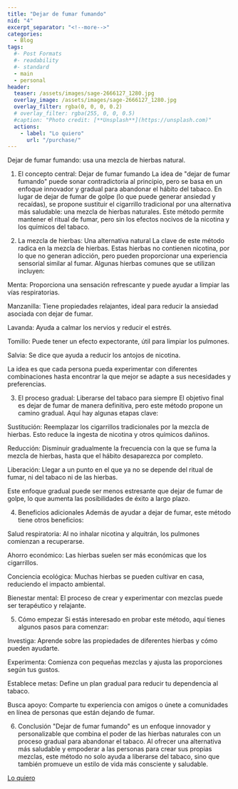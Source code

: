 ```yaml
---
title: "Dejar de fumar fumando"
nid: "4"
excerpt_separator: "<!--more-->"
categories:
  - Blog
tags:
  #- Post Formats
  #- readability
  #- standard
  - main
  - personal
header:
  teaser: /assets/images/sage-2666127_1280.jpg
  overlay_image: /assets/images/sage-2666127_1280.jpg
  overlay_filter: rgba(0, 0, 0, 0.2)
  # overlay_filter: rgba(255, 0, 0, 0.5)
  #caption: "Photo credit: [**Unsplash**](https://unsplash.com)"
  actions:
    - label: "Lo quiero"
      url: "/purchase/"
---
```




Dejar de fumar fumando: usa una mezcla de hierbas natural.

<!--more-->

1. El concepto central: Dejar de fumar fumando
La idea de "dejar de fumar fumando" puede sonar contradictoria al principio, pero se basa en un enfoque innovador y gradual para abandonar el hábito del tabaco. En lugar de dejar de fumar de golpe (lo que puede generar ansiedad y recaídas), se propone sustituir el cigarrillo tradicional por una alternativa más saludable: una mezcla de hierbas naturales. Este método permite mantener el ritual de fumar, pero sin los efectos nocivos de la nicotina y los químicos del tabaco.

2. La mezcla de hierbas: Una alternativa natural
La clave de este método radica en la mezcla de hierbas. Estas hierbas no contienen nicotina, por lo que no generan adicción, pero pueden proporcionar una experiencia sensorial similar al fumar. Algunas hierbas comunes que se utilizan incluyen:

Menta: Proporciona una sensación refrescante y puede ayudar a limpiar las vías respiratorias.

Manzanilla: Tiene propiedades relajantes, ideal para reducir la ansiedad asociada con dejar de fumar.

Lavanda: Ayuda a calmar los nervios y reducir el estrés.

Tomillo: Puede tener un efecto expectorante, útil para limpiar los pulmones.

Salvia: Se dice que ayuda a reducir los antojos de nicotina.

La idea es que cada persona pueda experimentar con diferentes combinaciones hasta encontrar la que mejor se adapte a sus necesidades y preferencias.

3. El proceso gradual: Liberarse del tabaco para siempre
El objetivo final es dejar de fumar de manera definitiva, pero este método propone un camino gradual. Aquí hay algunas etapas clave:

Sustitución: Reemplazar los cigarrillos tradicionales por la mezcla de hierbas. Esto reduce la ingesta de nicotina y otros químicos dañinos.

Reducción: Disminuir gradualmente la frecuencia con la que se fuma la mezcla de hierbas, hasta que el hábito desaparezca por completo.

Liberación: Llegar a un punto en el que ya no se depende del ritual de fumar, ni del tabaco ni de las hierbas.

Este enfoque gradual puede ser menos estresante que dejar de fumar de golpe, lo que aumenta las posibilidades de éxito a largo plazo.

4. Beneficios adicionales
Además de ayudar a dejar de fumar, este método tiene otros beneficios:

Salud respiratoria: Al no inhalar nicotina y alquitrán, los pulmones comienzan a recuperarse.

Ahorro económico: Las hierbas suelen ser más económicas que los cigarrillos.

Conciencia ecológica: Muchas hierbas se pueden cultivar en casa, reduciendo el impacto ambiental.

Bienestar mental: El proceso de crear y experimentar con mezclas puede ser terapéutico y relajante.

5. Cómo empezar
Si estás interesado en probar este método, aquí tienes algunos pasos para comenzar:

Investiga: Aprende sobre las propiedades de diferentes hierbas y cómo pueden ayudarte.

Experimenta: Comienza con pequeñas mezclas y ajusta las proporciones según tus gustos.

Establece metas: Define un plan gradual para reducir tu dependencia al tabaco.

Busca apoyo: Comparte tu experiencia con amigos o únete a comunidades en línea de personas que están dejando de fumar.

6. Conclusión
"Dejar de fumar fumando" es un enfoque innovador y personalizable que combina el poder de las hierbas naturales con un proceso gradual para abandonar el tabaco. Al ofrecer una alternativa más saludable y empoderar a las personas para crear sus propias mezclas, este método no solo ayuda a liberarse del tabaco, sino que también promueve un estilo de vida más consciente y saludable.

[Lo quiero](../../purchase/)